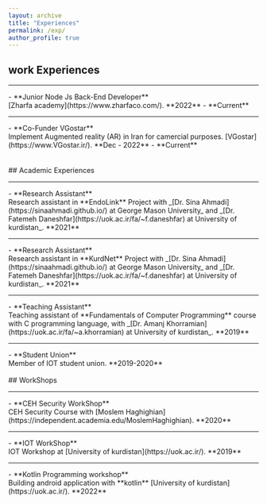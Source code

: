```yaml
---
layout: archive
title: "Experiences"
permalink: /exp/
author_profile: true
---
```


## work Experiences

<hr style="height:2px;border-width:0;color:gray;background-color:gray">
- **Junior Node Js Back-End Developer**<br>
 [Zharfa academy](https://www.zharfaco.com/).  **2022** - **Current**
 <br>
<hr>
- **Co-Funder VGostar**<br>
Implement Augmented reality (AR) in Iran for camercial purposes. 
 [VGostar](https://www.VGostar.ir/).  **Dec - 2022** - **Current**
 <br>
<br>
<br>
## Academic Experiences

<hr style="height:2px;border-width:0;color:gray;background-color:gray">
- **Research Assistant**<br>
 Research assistant in **EndoLink** Project with _[Dr. Sina Ahmadi](https://sinaahmadi.github.io/) at George Mason University_ and _[Dr. Fatemeh Daneshfar](https://uok.ac.ir/fa/~f.daneshfar) at University of kurdistan_. **2021**
<br>
<hr>
- **Research Assistant**<br>
 Research assistant in **KurdNet** Project with _[Dr. Sina Ahmadi](https://sinaahmadi.github.io/) at George Mason University_ and _[Dr. Fatemeh Daneshfar](https://uok.ac.ir/fa/~f.daneshfar) at University of kurdistan_. **2021**
<br>
<hr>
- **Teaching Assistant**<br>
 Teaching assistant of **Fundamentals of Computer Programming** course with C programming language, with _[Dr. Amanj Khorramian](https://uok.ac.ir/fa/~a.khorramian) at University of kurdistan_. **2019**
<br>
<hr>
- **Student Union**<br>
 Member of IOT student union. **2019-2020**
<br>
<br>
## WorkShops

<hr style="height:2px;border-width:0;color:gray;background-color:gray">
- **CEH Security WorkShop**<br>
 CEH Security Course with [Moslem Haghighian](https://independent.academia.edu/MoslemHaghighian).  **2020**
<br>
<hr>
- **IOT WorkShop**<br>
IOT Workshop at [University of kurdistan](https://uok.ac.ir/).  **2019**
<br>
<hr>
- **Kotlin Programming workshop**<br>
Building android application with **kotlin** [University of kurdistan](https://uok.ac.ir/).  **2022**
<br>
